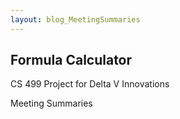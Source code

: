 ```yaml
---
layout: blog_MeetingSummaries
---
```


## Formula Calculator
CS 499 Project for Delta V Innovations

Meeting Summaries
